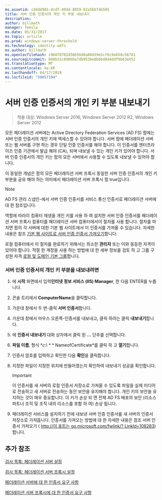 ```yaml
---
ms.assetid: cd4d4902-dcdf-49dd-8059-82a56bf4b585
title: 서버 인증 인증서의 개인 키 부분 내보내기
description: ''
author: billmath
manager: femila
ms.date: 05/31/2017
ms.topic: article
ms.prod: windows-server-threshold
ms.technology: identity-adfs
ms.author: billmath
ms.openlocfilehash: c968f0702d56b56d0a80459e5cf0c9e658c56741
ms.sourcegitcommit: 0d0b32c8986ba7db9536e0b8648d4ddf9b03e452
ms.translationtype: MT
ms.contentlocale: ko-KR
ms.lasthandoff: 04/17/2019
ms.locfileid: "59857194"
---
```

# <a name="export-the-private-key-portion-of-a-server-authentication-certificate"></a>서버 인증 인증서의 개인 키 부분 내보내기

>적용 대상: Windows Server 2016, Windows Server 2012 R2, Windows Server 2012

모든 페더레이션 서버에는 Active Directory Federation Services \(AD FS\) 팜에는 서버 인증 인증서의 개인 키에 액세스할 수 있어야 합니다. 서버 팜에 페더레이션 서버 또는 웹 서버를 구현 하는 경우 단일 인증 인증서를 해야 합니다. 이 인증서를 엔터프라이즈 인증 기관에서 발급 해야 \(CA\), 되며 내보낼 수 있는 개인 키가 있어야 합니다. 서버 인증 인증서의 개인 키는 팜의 모든 서버에서 사용할 수 있도록 내보낼 수 있어야 합니다.  
  
이 동일한 개념은 팜의 모든 페더레이션 서버 프록시 동일한 서버 인증 인증서의 개인 키 부분을 공유 해야 하는 의미에서 페더레이션 서버 프록시 팜 true입니다.  
  
> [!NOTE]  
> AD FS 관리 스냅인\-에서 서버 인증 인증서를 서비스 통신 인증서로 페더레이션 서버에 대 한 참조입니다.  
  
역할에 따라이 컴퓨터 재생을 개인 키를 사용 하 여 설치한 서버 인증 인증서를 페더레이션 서버 프록시 컴퓨터를 페더레이션 서버 컴퓨터에서이 절차를 사용 합니다. 절차를 마치면 팜의 각 서버에 대한 기본 웹 사이트에서 이 인증서를 가져올 수 있습니다. 자세한 내용은 참조 [기본 웹 사이트로 서버 인증 인증서 가져오기](Import-a-Server-Authentication-Certificate-to-the-Default-Web-Site.md)합니다.  
  
로컬 컴퓨터에서 이 절차를 완료하기 위해서는 최소한 **관리자** 또는 이와 동등한 자격이 있어야 합니다.  적절 한 계정을 사용 하는 방법에 대 한 세부 정보를 검토 하 고 그룹 구성원 자격 [로컬 및 도메인 기본 그룹](https://go.microsoft.com/fwlink/?LinkId=83477)합니다.   
  
### <a name="to-export-the-private-key-portion-of-a-server-authentication-certificate"></a>서버 인증 인증서의 개인 키 부분을 내보내려면  
  
1.  에 **시작** 화면에서 입력**인터넷 정보 서비스 \(IIS\) Manager**, 한 다음 ENTER를 누릅니다.  
  
2.  콘솔 트리에서 **ComputerName**을 클릭합니다.  
  
3.  가운데 창에서 두 번\-클릭 **서버 인증서**합니다.  
  
4.  가운데 창에서 마우스 오른쪽\-인증서를 내보내고, 클릭 하려는 클릭 **내보내기**합니다.  
  
5.  에 **인증서 내보내기** 대화 상자에서 클릭 된 **...** 단추를 선택합니다.  
  
6.  **파일 이름**, 형식 **c:\\* * * NameofCertificate*를 클릭 하 고 **열기**합니다.  
  
7.  인증서 암호를 입력하고 확인한 다음 **확인**을 클릭합니다.  
  
8.  지정한 파일이 지정한 위치에 만들어졌는지 확인하여 내보내기 성공을 확인합니다.  
  
    > [!IMPORTANT]  
    > 이 인증서를 새 서버의 로컬 인증서 저장소로 가져올 수 있도록 파일을 실제 미디어로 전송하고 새 서버로 전송하는 동안 보안을 유지해야 합니다. 개인 키의 보안을 유지하는 것이 매우 중요합니다. 이 키가 손상 되 면 전체 AD FS 배포의 보안 \(리소스 파트너 조직 및 조직 내의 리소스를 포함 하 여\) 손상 됩니다.  
  
9. 페더레이션 서비스를 설치하기 전에 내보낸 서버 인증 인증서를 새 서버의 인증서 저장소로 가져옵니다. 인증서를 가져오는 방법에 대 한 자세한 내용은 참조 서버 인증서 가져오기 \( [http:\/\/이 포트는 go.microsoft.com\/fwlink\/? LinkId\=108283](https://go.microsoft.com/fwlink/?LinkId=108283)\)합니다.  
  
## <a name="additional-references"></a>추가 참조  
[검사 목록: 페더레이션 서버 설정](Checklist--Setting-Up-a-Federation-Server.md)  
  
[검사 목록: 페더레이션 서버 프록시 설정](Checklist--Setting-Up-a-Federation-Server-Proxy.md)  
  
[페더레이션 서버에 대 한 인증서 요구 사항](https://technet.microsoft.com/library/dd807040.aspx)  
  
[페더레이션 서버 프록시에 대 한 인증서 요구 사항](https://technet.microsoft.com/library/dd807054.aspx)  
  

